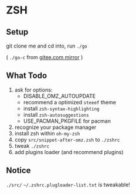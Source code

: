 # ZSH

## Setup

git clone me and cd into, run `./go`

( `./go-c` from [gitee.com mirror](https://gitee.com/mirrors/oh-my-zsh) )

## What Todo

1. ask for options:
   - DISABLE_OMZ_AUTOUPDATE
   - recommend a optimized `steeef` theme
   - install `zsh-syntax-highlighting`
   - install `zsh-autosuggestions`
   - USE_PACMAN_PKGFILE for pacman
2. recognize your package manager
3. install zsh within `oh-my-zsh`
4. copy `src/snippet-after-omz.zsh` to `./zshrc`
5. tweak `./zshrc`
6. add plugins loader (and recommend plugins)

## Notice

`./src/` `~/.zshrc.plugloader-list.txt` is tweakable!
